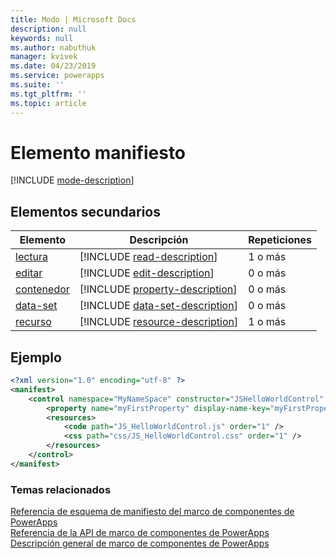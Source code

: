 ```yaml
---
title: Modo | Microsoft Docs
description: null
keywords: null
ms.author: nabuthuk
manager: kvivek
ms.date: 04/23/2019
ms.service: powerapps
ms.suite: ''
ms.tgt_pltfrm: ''
ms.topic: article
---
```


# <a name="manifest-element"></a>Elemento manifiesto

[!INCLUDE [mode-description](includes/mode-description.md)]

## <a name="child-elements"></a>Elementos secundarios

|Elemento|Descripción|Repeticiones|
|--|--|--|
|[lectura](read.md)|[!INCLUDE [read-description](includes/read-description.md)]|1 o más|
|[editar](edit.md)|[!INCLUDE [edit-description](includes/edit-description.md)]|0 o más|
|[contenedor](container.md)|[!INCLUDE [property-description](includes/container-description.md)]|0 o más|
|[data-set](data-set.md)|[!INCLUDE [data-set-description](includes/data-set-description.md)]|0 o más|
|[recurso](resources.md)|[!INCLUDE [resource-description](includes/resources-description.md)]|1 o más|

## <a name="example"></a>Ejemplo

```xml
<?xml version="1.0" encoding="utf-8" ?>
<manifest>
    <control namespace="MyNameSpace" constructor="JSHelloWorldControl" version="1.0.0" display-name-key="JS_HelloWorldControl_Display_Key" description-key="JS_HelloWorldControl_Desc_Key" control-type="standard">
        <property name="myFirstProperty" display-name-key="myFirstProperty_Display_Key" description-key="myFirstProperty_Desc_Key" of-type="SingleLine.Text" usage="bound" required="true" />
        <resources>
            <code path="JS_HelloWorldControl.js" order="1" />
            <css path="css/JS_HelloWorldControl.css" order="1" />
        </resources>
    </control>
</manifest>
```

### <a name="related-topics"></a>Temas relacionados

[Referencia de esquema de manifiesto del marco de componentes de PowerApps](index.md)<br/>
[Referencia de la API de marco de componentes de PowerApps](../reference/index.md)<br/>
[Descripción general de marco de componentes de PowerApps](../overview.md)
